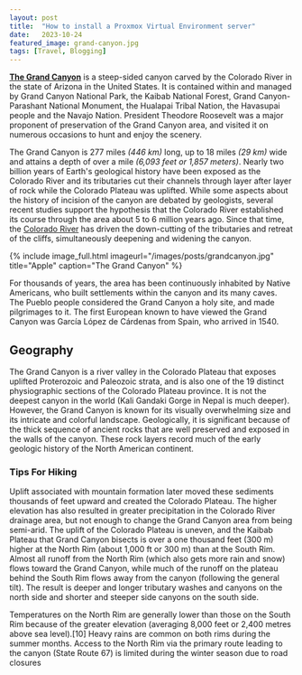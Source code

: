 ```yaml
---
layout: post
title:  "How to install a Proxmox Virtual Environment server"
date:   2023-10-24
featured_image: grand-canyon.jpg
tags: [Travel, Blogging]
---
```


<a href="https://en.wikipedia.org/wiki/Grand_Canyon">**The Grand Canyon**</a> is a steep-sided canyon carved by the Colorado River in the state of Arizona in the United States. It is contained within and managed by Grand Canyon National Park, the Kaibab National Forest, Grand Canyon-Parashant National Monument, the Hualapai Tribal Nation, the Havasupai people and the Navajo Nation. President Theodore Roosevelt was a major proponent of preservation of the Grand Canyon area, and visited it on numerous occasions to hunt and enjoy the scenery.

The Grand Canyon is 277 miles *(446 km)* long, up to 18 miles *(29 km)* wide and attains a depth of over a mile *(6,093 feet or 1,857 meters)*. Nearly two billion years of Earth's geological history have been exposed as the Colorado River and its tributaries cut their channels through layer after layer of rock while the Colorado Plateau was uplifted. While some aspects about the history of incision of the canyon are debated by geologists, several recent studies support the hypothesis that the Colorado River established its course through the area about 5 to 6 million years ago. Since that time, the <a href="https://en.wikipedia.org/wiki/Colorado_River">Colorado River</a> has driven the down-cutting of the tributaries and retreat of the cliffs, simultaneously deepening and widening the canyon.

<!--more-->

{% include image_full.html imageurl="/images/posts/grandcanyon.jpg" title="Apple" caption="The Grand Canyon" %}

For thousands of years, the area has been continuously inhabited by Native Americans, who built settlements within the canyon and its many caves. The Pueblo people considered the Grand Canyon a holy site, and made pilgrimages to it. The first European known to have viewed the Grand Canyon was García López de Cárdenas from Spain, who arrived in 1540.

## Geography

The Grand Canyon is a river valley in the Colorado Plateau that exposes uplifted Proterozoic and Paleozoic strata, and is also one of the 19 distinct physiographic sections of the Colorado Plateau province. It is not the deepest canyon in the world (Kali Gandaki Gorge in Nepal is much deeper). However, the Grand Canyon is known for its visually overwhelming size and its intricate and colorful landscape. Geologically, it is significant because of the thick sequence of ancient rocks that are well preserved and exposed in the walls of the canyon. These rock layers record much of the early geologic history of the North American continent.

### Tips For Hiking

Uplift associated with mountain formation later moved these sediments thousands of feet upward and created the Colorado Plateau. The higher elevation has also resulted in greater precipitation in the Colorado River drainage area, but not enough to change the Grand Canyon area from being semi-arid. The uplift of the Colorado Plateau is uneven, and the Kaibab Plateau that Grand Canyon bisects is over a one thousand feet (300 m) higher at the North Rim (about 1,000 ft or 300 m) than at the South Rim. Almost all runoff from the North Rim (which also gets more rain and snow) flows toward the Grand Canyon, while much of the runoff on the plateau behind the South Rim flows away from the canyon (following the general tilt). The result is deeper and longer tributary washes and canyons on the north side and shorter and steeper side canyons on the south side.

Temperatures on the North Rim are generally lower than those on the South Rim because of the greater elevation (averaging 8,000 feet or 2,400 metres above sea level).[10] Heavy rains are common on both rims during the summer months. Access to the North Rim via the primary route leading to the canyon (State Route 67) is limited during the winter season due to road closures
